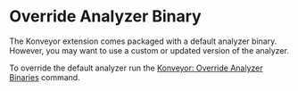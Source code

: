 # Override Analyzer Binary

The Konveyor extension comes packaged with a default analyzer binary. However,
you may want to use a custom or updated version of the analyzer.

To override the default analyzer run the [Konveyor: Override Analyzer Binaries](command:konveyor.overrideAnalyzerBinaries) command.
